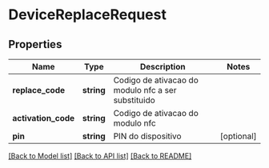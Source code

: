 # DeviceReplaceRequest

## Properties
Name | Type | Description | Notes
------------ | ------------- | ------------- | -------------
**replace_code** | **string** | Codigo de ativacao do modulo nfc a ser substituido | 
**activation_code** | **string** | Codigo de ativacao do modulo nfc | 
**pin** | **string** | PIN do dispositivo | [optional] 

[[Back to Model list]](../../README.md#documentation-for-models) [[Back to API list]](../../README.md#documentation-for-api-endpoints) [[Back to README]](../../README.md)

